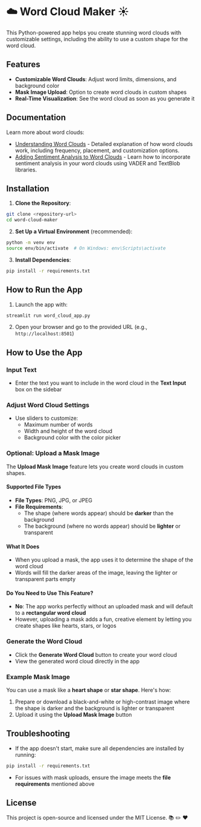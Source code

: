 # ☁️ Word Cloud Maker ☀️

This Python-powered app helps you create stunning word clouds with customizable settings, including the ability to use a custom shape for the word cloud.

## Features

- **Customizable Word Clouds**: Adjust word limits, dimensions, and background color
- **Mask Image Upload**: Option to create word clouds in custom shapes
- **Real-Time Visualization**: See the word cloud as soon as you generate it

## Documentation

Learn more about word clouds:

- [Understanding Word Clouds](https://github.com/ashleysally00/word-cloud-maker-app/blob/main/undertstanding-word-clouds.md) - Detailed explanation of how word clouds work, including frequency, placement, and customization options.
- [Adding Sentiment Analysis to Word Clouds](https://github.com/ashleysally00/word-cloud-maker-app/blob/main/add-sentiment-analysis.MD) - Learn how to incorporate sentiment analysis in your word clouds using VADER and TextBlob libraries.

## Installation

1. **Clone the Repository**:

```bash
git clone <repository-url>
cd word-cloud-maker
```

2. **Set Up a Virtual Environment** (recommended):

```bash
python -m venv env
source env/bin/activate  # On Windows: env\Scripts\activate
```

3. **Install Dependencies**:

```bash
pip install -r requirements.txt
```

## How to Run the App

1. Launch the app with:

```bash
streamlit run word_cloud_app.py
```

2. Open your browser and go to the provided URL (e.g., `http://localhost:8501`)

## How to Use the App

### Input Text

- Enter the text you want to include in the word cloud in the **Text Input** box on the sidebar

### Adjust Word Cloud Settings

- Use sliders to customize:
  - Maximum number of words
  - Width and height of the word cloud
  - Background color with the color picker

### Optional: Upload a Mask Image

The **Upload Mask Image** feature lets you create word clouds in custom shapes.

#### Supported File Types

- **File Types**: PNG, JPG, or JPEG
- **File Requirements**:
  - The shape (where words appear) should be **darker** than the background
  - The background (where no words appear) should be **lighter** or transparent

#### What It Does

- When you upload a mask, the app uses it to determine the shape of the word cloud
- Words will fill the darker areas of the image, leaving the lighter or transparent parts empty

#### Do You Need to Use This Feature?

- **No**: The app works perfectly without an uploaded mask and will default to a **rectangular word cloud**
- However, uploading a mask adds a fun, creative element by letting you create shapes like hearts, stars, or logos

### Generate the Word Cloud

- Click the **Generate Word Cloud** button to create your word cloud
- View the generated word cloud directly in the app

### Example Mask Image

You can use a mask like a **heart shape** or **star shape**. Here's how:

1. Prepare or download a black-and-white or high-contrast image where the shape is darker and the background is lighter or transparent
2. Upload it using the **Upload Mask Image** button

## Troubleshooting

- If the app doesn't start, make sure all dependencies are installed by running:

```bash
pip install -r requirements.txt
```

- For issues with mask uploads, ensure the image meets the **file requirements** mentioned above

## License

This project is open-source and licensed under the MIT License. 📚 ✏️ ❤️
